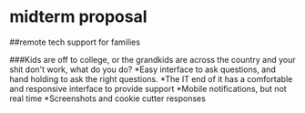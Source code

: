 # midterm proposal
##remote tech support for families

###Kids are off to college, or the grandkids are across the country and your shit don't work, what do you do?
*Easy interface to ask questions, and hand holding to ask the right questions.
*The IT end of it has a comfortable and responsive interface to provide support
*Mobile notifications, but not real time
*Screenshots and cookie cutter responses